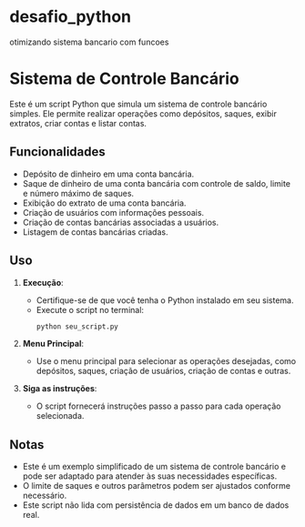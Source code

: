 # desafio_python
 otimizando sistema bancario com funcoes

 # Sistema de Controle Bancário

Este é um script Python que simula um sistema de controle bancário simples. Ele permite realizar operações como depósitos, saques, exibir extratos, criar contas e listar contas.

## Funcionalidades

- Depósito de dinheiro em uma conta bancária.
- Saque de dinheiro de uma conta bancária com controle de saldo, limite e número máximo de saques.
- Exibição do extrato de uma conta bancária.
- Criação de usuários com informações pessoais.
- Criação de contas bancárias associadas a usuários.
- Listagem de contas bancárias criadas.

## Uso

1. **Execução**:
   - Certifique-se de que você tenha o Python instalado em seu sistema.
   - Execute o script no terminal:
     ```bash
     python seu_script.py
     ```

2. **Menu Principal**:
   - Use o menu principal para selecionar as operações desejadas, como depósitos, saques, criação de usuários, criação de contas e outras.

3. **Siga as instruções**:
   - O script fornecerá instruções passo a passo para cada operação selecionada.

## Notas

- Este é um exemplo simplificado de um sistema de controle bancário e pode ser adaptado para atender às suas necessidades específicas.
- O limite de saques e outros parâmetros podem ser ajustados conforme necessário.
- Este script não lida com persistência de dados em um banco de dados real.



